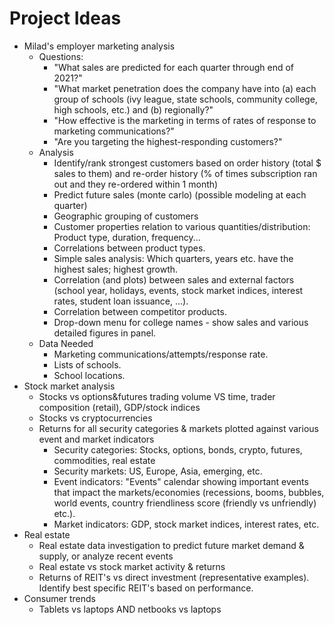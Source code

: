 # Project Ideas

- Milad's employer marketing analysis
    - Questions:
        - "What sales are predicted for each quarter through end of 2021?"
        - "What market penetration does the company have into (a) each group of schools (ivy league, state schools, community college, high schools, etc.) and (b) regionally?"
        - "How effective is the marketing in terms of rates of response to marketing communications?"
        - "Are you targeting the highest-responding customers?"
    - Analysis
        - Identify/rank strongest customers based on order history (total $ sales to them) and re-order history (% of times subscription ran out and they re-ordered within 1 month)
        - Predict future sales (monte carlo) (possible modeling at each quarter)
        - Geographic grouping of customers
        - Customer properties relation to various quantities/distribution: Product type, duration, frequency...
        - Correlations between product types.
        - Simple sales analysis: Which quarters, years etc. have the highest sales; highest growth.
        - Correlation (and plots) between sales and external factors (school year, holidays, events, stock market indices, interest rates, student loan issuance, ...).
        - Correlation between competitor products.
        - Drop-down menu for college names - show sales and various detailed figures in panel.
    - Data Needed
        - Marketing communications/attempts/response rate.
        - Lists of schools.
        - School locations.
- Stock market analysis
    - Stocks vs options&futures trading volume VS time, trader composition (retail), GDP/stock indices
    - Stocks vs cryptocurrencies
    - Returns for all security categories & markets plotted against various event and market indicators
        - Security categories: Stocks, options, bonds, crypto, futures, commodities, real estate
        - Security markets: US, Europe, Asia, emerging, etc.
        - Event indicators: "Events" calendar showing important events that impact the markets/economies (recessions, booms, bubbles, world events, country friendliness score (friendly vs unfriendly) etc.).
        - Market indicators: GDP, stock market indices, interest rates, etc.
- Real estate
    - Real estate data investigation to predict future market demand & supply, or analyze recent events
    - Real estate vs stock market activity & returns
    - Returns of REIT's vs direct investment (representative examples). Identify best specific REIT's based on performance.
- Consumer trends
    - Tablets vs laptops AND netbooks vs laptops
